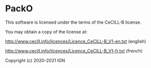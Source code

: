 # PackO

This software is licensed under the terms of the CeCILL-B license.

You may obtain a copy of the license at:

http://www.cecill.info/licences/Licence_CeCILL-B_V1-en.txt (english)

http://www.cecill.info/licences/Licence_CeCILL-B_V1-fr.txt (french)



Copyright (c) 2020-2021 IGN

